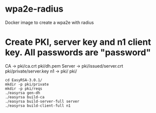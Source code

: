 # wpa2e-radius
Docker image to create a wpa2e with radius

# Create PKI, server key and n1 client key. All passwords are "password"

CA -> pki/ca.crt pki/dh.pem
Server -> pki/issued/server.crt pki/private/server.key
n1 -> pki/  pki/

```
cd EasyRSA-3.0.1/
mkdir -p pki/private
mkdir -p pki/reqs
./easyrsa gen-dh
./easyrsa build-ca
./easyrsa build-server-full server
./easyrsa build-client-full n1
```
